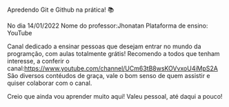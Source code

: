 Apredendo Git e Github na prática! :books:

No dia 14/01/2022
Nome do professor:Jhonatan
Plataforma de ensino: YouTube

Canal dedicado a ensinar pessoas que desejam entrar no mundo da programção, com aulas totalmente grátis!
Recomendo a todos que tenham interesse, a conferir o canal:https://www.youtube.com/channel/UCm63tB8wsKOVvxoU4iMpS2A
São diversos contéudos de graça, vale o bom senso de quem assistir e quiser colaborar com o canal.

Creio que ainda vou aprender muito aqui! Valeu pessoal, até daqui a pouco!
